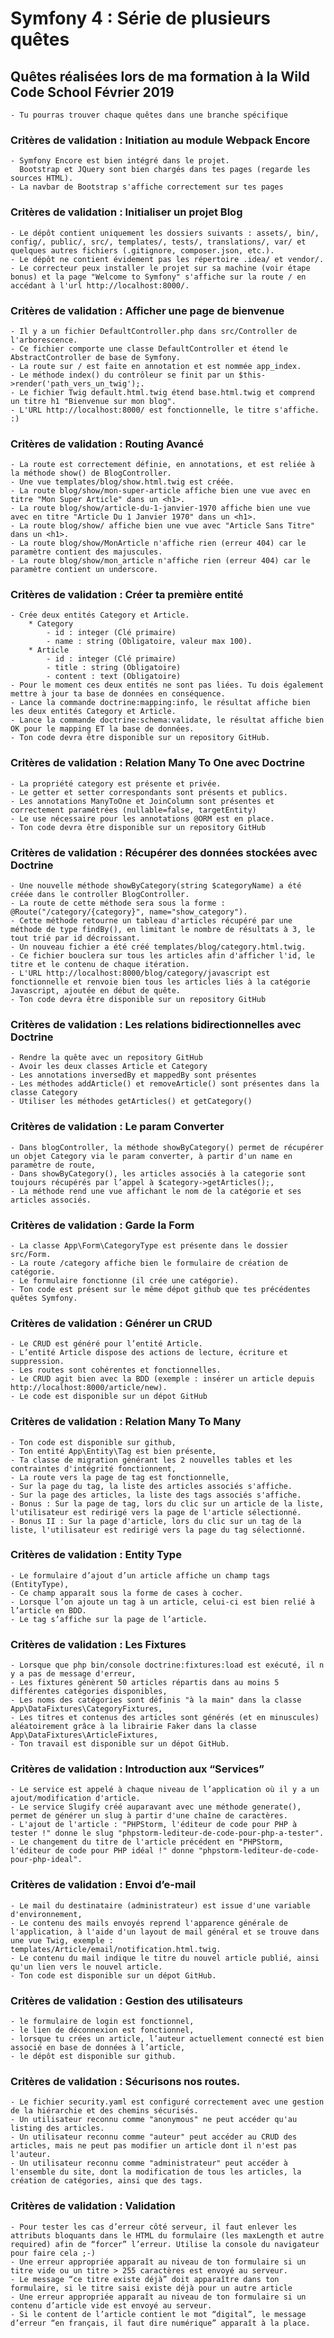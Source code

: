 # Symfony 4 : Série de plusieurs quêtes

## Quêtes réalisées lors de ma formation à la Wild Code School Février 2019

    - Tu pourras trouver chaque quêtes dans une branche spécifique 

### Critères de validation : Initiation au module Webpack Encore

    - Symfony Encore est bien intégré dans le projet.
      Bootstrap et JQuery sont bien chargés dans tes pages (regarde les sources HTML).
    - La navbar de Bootstrap s'affiche correctement sur tes pages

### Critères de validation : Initialiser un projet Blog

    - Le dépôt contient uniquement les dossiers suivants : assets/, bin/, config/, public/, src/, templates/, tests/, translations/, var/ et quelques autres fichiers (.gitignore, composer.json, etc.).
    - Le dépôt ne contient évidement pas les répertoire .idea/ et vendor/.
    - Le correcteur peux installer le projet sur sa machine (voir étape bonus) et la page "Welcome to Symfony" s'affiche sur la route / en accédant à l'url http://localhost:8000/.

### Critères de validation : Afficher une page de bienvenue

    - Il y a un fichier DefaultController.php dans src/Controller de l'arborescence.
    - Ce fichier comporte une classe DefaultController et étend le AbstractController de base de Symfony.
    - La route sur / est faite en annotation et est nommée app_index.
    - Le méthode index() du contrôleur se finit par un $this->render('path_vers_un_twig');.
    - Le fichier Twig default.html.twig étend base.html.twig et comprend un titre h1 "Bienvenue sur mon blog".
    - L'URL http://localhost:8000/ est fonctionnelle, le titre s'affiche. :)

### Critères de validation : Routing Avancé

    - La route est correctement définie, en annotations, et est reliée à la méthode show() de BlogController.
    - Une vue templates/blog/show.html.twig est créée.
    - La route blog/show/mon-super-article affiche bien une vue avec en titre "Mon Super Article" dans un <h1>.
    - La route blog/show/article-du-1-janvier-1970 affiche bien une vue avec en titre "Article Du 1 Janvier 1970" dans un <h1>.
    - La route blog/show/ affiche bien une vue avec "Article Sans Titre" dans un <h1>.
    - La route blog/show/MonArticle n'affiche rien (erreur 404) car le paramètre contient des majuscules.
    - La route blog/show/mon_article n'affiche rien (erreur 404) car le paramètre contient un underscore.

### Critères de validation : Créer ta première entité

    - Crée deux entités Category et Article.
        * Category
            - id : integer (Clé primaire)
            - name : string (Obligatoire, valeur max 100).
        * Article
            - id : integer (Clé primaire)
            - title : string (Obligatoire)
            - content : text (Obligatoire)
    - Pour le moment ces deux entités ne sont pas liées. Tu dois également mettre à jour ta base de données en conséquence.
    - Lance la commande doctrine:mapping:info, le résultat affiche bien les deux entités Category et Article.
    - Lance la commande doctrine:schema:validate, le résultat affiche bien OK pour le mapping ET la base de données.
    - Ton code devra être disponible sur un repository GitHub.

### Critères de validation : Relation Many To One avec Doctrine

    - La propriété category est présente et privée.
    - Le getter et setter correspondants sont présents et publics.
    - Les annotations ManyToOne et JoinColumn sont présentes et correctement paramétrées (nullable=false, targetEntity)
    - Le use nécessaire pour les annotations @ORM est en place.
    - Ton code devra être disponible sur un repository GitHub

### Critères de validation : Récupérer des données stockées avec Doctrine

    - Une nouvelle méthode showByCategory(string $categoryName) a été créée dans le controller BlogController.
    - La route de cette méthode sera sous la forme : @Route("/category/{category}", name="show_category").
    - Cette méthode retourne un tableau d'articles récupéré par une méthode de type findBy(), en limitant le nombre de résultats à 3, le tout trié par id décroissant.
    - Un nouveau fichier a été créé templates/blog/category.html.twig.
    - Ce fichier bouclera sur tous les articles afin d'afficher l'id, le titre et le contenu de chaque itération.
    - L'URL http://localhost:8000/blog/category/javascript est fonctionnelle et renvoie bien tous les articles liés à la catégorie Javascript, ajoutée en début de quête.
    - Ton code devra être disponible sur un repository GitHub
    
### Critères de validation : Les relations bidirectionnelles avec Doctrine

    - Rendre la quête avec un repository GitHub
    - Avoir les deux classes Article et Category
    - Les annotations inversedBy et mappedBy sont présentes
    - Les méthodes addArticle() et removeArticle() sont présentes dans la classe Category
    - Utiliser les méthodes getArticles() et getCategory()



### Critères de validation : Le param Converter

    - Dans blogController, la méthode showByCategory() permet de récupérer un objet Category via le param converter, à partir d'un name en paramètre de route,
    - Dans showByCategory(), les articles associés à la categorie sont toujours récupérés par l’appel à $category->getArticles();,
    - La méthode rend une vue affichant le nom de la catégorie et ses articles associés.

### Critères de validation : Garde la Form

    - La classe App\Form\CategoryType est présente dans le dossier src/Form.
    - La route /category affiche bien le formulaire de création de catégorie.
    - Le formulaire fonctionne (il crée une catégorie).
    - Ton code est présent sur le même dépot github que tes précédentes quêtes Symfony.
    
### Critères de validation : Générer un CRUD

    - Le CRUD est généré pour l’entité Article.
    - L’entité Article dispose des actions de lecture, écriture et suppression.
    - Les routes sont cohérentes et fonctionnelles.
    - Le CRUD agit bien avec la BDD (exemple : insérer un article depuis http://localhost:8000/article/new).
    - Le code est disponible sur un dépot GitHub
    
### Critères de validation : Relation Many To Many

    - Ton code est disponible sur github,
    - Ton entité App\Entity\Tag est bien présente,
    - Ta classe de migration générant les 2 nouvelles tables et les contraintes d'intégrité fonctionnent,
    - La route vers la page de tag est fonctionnelle,
    - Sur la page du tag, la liste des articles associés s'affiche.
    - Sur la page des articles, la liste des tags associés s'affiche.
    - Bonus : Sur la page de tag, lors du clic sur un article de la liste, l'utilisateur est redirigé vers la page de l'article sélectionné.
    - Bonus II : Sur la page d'article, lors du clic sur un tag de la liste, l'utilisateur est redirigé vers la page du tag sélectionné.

### Critères de validation : Entity Type

    - Le formulaire d’ajout d’un article affiche un champ tags (EntityType),
    - Ce champ apparaît sous la forme de cases à cocher.
    - Lorsque l’on ajoute un tag à un article, celui-ci est bien relié à l’article en BDD.
    - Le tag s’affiche sur la page de l’article.
    
### Critères de validation : Les Fixtures

    - Lorsque que php bin/console doctrine:fixtures:load est exécuté, il n y a pas de message d'erreur,
    - Les fixtures génèrent 50 articles répartis dans au moins 5 différentes catégories disponibles,
    - Les noms des catégories sont définis "à la main" dans la classe App\DataFixtures\CategoryFixtures,
    - Les titres et contenus des articles sont générés (et en minuscules) aléatoirement grâce à la librairie Faker dans la classe App\DataFixtures\ArticleFixtures,
    - Ton travail est disponible sur un dépot GitHub.
    
### Critères de validation : Introduction aux “Services”

    - Le service est appelé à chaque niveau de l’application où il y a un ajout/modification d'article.
    - Le service Slugify créé auparavant avec une méthode generate(), permet de générer un slug à partir d'une chaîne de caractères.
    - L'ajout de l'article : "PHPStorm, l'éditeur de code pour PHP à tester !" donne le slug "phpstorm-lediteur-de-code-pour-php-a-tester".
    - Le changement du titre de l'article précédent en "PHPStorm, l'éditeur de code pour PHP idéal !" donne "phpstorm-lediteur-de-code-pour-php-ideal".

### Critères de validation : Envoi d’e-mail

    - Le mail du destinataire (administrateur) est issue d'une variable d'environnement,
    - Le contenu des mails envoyés reprend l'apparence générale de l'application, à l'aide d'un layout de mail général et se trouve dans une vue Twig, exemple : templates/Article/email/notification.html.twig.
    - Le contenu du mail indique le titre du nouvel article publié, ainsi qu'un lien vers le nouvel article.
    - Ton code est disponible sur un dépot GitHub.

### Critères de validation : Gestion des utilisateurs

    - le formulaire de login est fonctionnel,
    - le lien de déconnexion est fonctionnel,
    - lorsque tu crées un article, l’auteur actuellement connecté est bien associé en base de données à l’article,
    - le dépôt est disponible sur github.

### Critères de validation : Sécurisons nos routes.

    - Le fichier security.yaml est configuré correctement avec une gestion de la hiérarchie et des chemins sécurisés.
    - Un utilisateur reconnu comme "anonymous" ne peut accéder qu'au listing des articles.
    - Un utilisateur reconnu comme "auteur" peut accéder au CRUD des articles, mais ne peut pas modifier un article dont il n'est pas l'auteur.
    - Un utilisateur reconnu comme "administrateur" peut accéder à l'ensemble du site, dont la modification de tous les articles, la création de catégories, ainsi que des tags.

### Critères de validation : Validation

    - Pour tester les cas d’erreur côté serveur, il faut enlever les attributs bloquants dans le HTML du formulaire (les maxLength et autre required) afin de “forcer” l’erreur. Utilise la console du navigateur pour faire cela ;-)
    - Une erreur appropriée apparaît au niveau de ton formulaire si un titre vide ou un titre > 255 caractères est envoyé au serveur.
    - Le message “ce titre existe déjà” doit apparaître dans ton formulaire, si le titre saisi existe déjà pour un autre article
    - Une erreur appropriée apparaît au niveau de ton formulaire si un contenu d’article vide est envoyé au serveur.
    - Si le content de l’article contient le mot “digital”, le message d’erreur “en français, il faut dire numérique” apparaît à la place.
